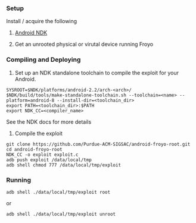 ### Setup
Install / acquire the following

1. [Android NDK](https://developer.android.com/ndk/guides/setup.html#install)

1. Get an unrooted physical or virutal device running Froyo

### Compiling and Deploying
1.    Set up an NDK standalone toolchain to compile the exploit for your Android.

```
SYSROOT=$NDK/platforms/android-2.2/arch-<arch>/
$NDK/build/tools/make-standalone-toolchain.sh --toolchain=<name> --platform=android-8 --install-dir=<toolchain_dir>
export PATH=<toolchain_dir>:$PATH
export NDK_CC=<compiler_name>
```

See the NDK docs for more details

1.    Compile the exploit
    
```
git clone https://github.com/Purdue-ACM-SIGSAC/android-froyo-root.git
cd android-froyo-root
NDK_CC -o exploit exploit.c
adb push exploit /data/local/tmp
adb shell chmod 777 /data/local/tmp/exploit
```

### Running
```
adb shell ./data/local/tmp/exploit root
```
or
```
adb shell ./data/local/tmp/exploit unroot
```
